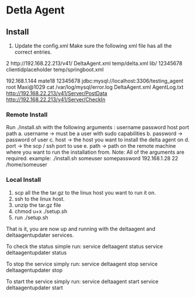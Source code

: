 
# Detla Agent
## Install

1. Update the config.xml
Make sure the following xml file has all the correct entries.
<properties>
<entry key="sleepinterval">2</entry>
<entry key="serverurl">http://192.168.22.213/v41/</entry>
<entry key="localconfigfile">DeltaAgent.xml</entry>
<entry key="remoteconfigfile">temp/delta.xml</entry>
<entry key="pluginfilepath">lib/</entry>
<entry key="linuxpassword">12345678</entry>
<entry key="clientid">clientidplaceholder</entry>
<entry key="springbootconfigpath">temp/springboot.xml</entry>

<entry key="linuxhost">192.168.1.144</entry>
<entry key="linuxuser">mate18</entry>
<entry key="linuxpass">12345678</entry>
<entry key="linuxmysqlhost">jdbc:mysql://localhost:3306/testing_agent</entry>
<entry key="linuxmysqluser">root</entry>
<entry key="linuxmysqlpass">Maxi@1029</entry>
<entry key="command">cat /var/log/mysql/error.log</entry>
<entry key="deltaagent">DeltaAgent.xml</entry>
<entry key="deltaagentlogfile">AgentLog.txt</entry>
<entry key="clienturl">http://192.168.22.213/v41/Server/PostData</entry>
<entry key="clienturl1">http://192.168.22.213/v41/Server/CheckIn</entry>
</properties>

### Remote Install
Run ./install.sh with the following arguments : username password host port path
    a. username -> must be a user with sudo capabilities
    b. password -> password of user
    c. host -> the host you want to install the delta agent on
    d. port -> the scp / ssh port to use
    e. path -> path on the remote machine where you want to run the installation from.
    Note: All of the arguments are required.
    example: ./install.sh someuser somepassword 192.168.1.28 22 /home/someuser

### Local Install
1. scp all the the tar.gz to the linux host you want to run it on.
2. ssh to the linux host.
3. unzip the tar.gz file
4. chmod u+x ./setup.sh
5. run ./setup.sh

That is it, you are now up and running with the deltaagent and deltaagentupdater services.

To check the status simple run:
 service deltaagent status
 service deltaagentupdater status

To stop the service simply run:
 service deltaagent stop
 service deltaagentupdater stop

To start the service simply run:
 service deltaagent start
 service deltaagentupdater start